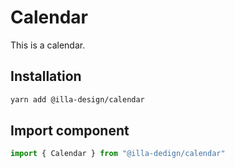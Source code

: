 # Calendar

This is a calendar.

## Installation

```bash
yarn add @illa-design/calendar
```

## Import component

```jsx
import { Calendar } from "@illa-dedign/calendar"
```
